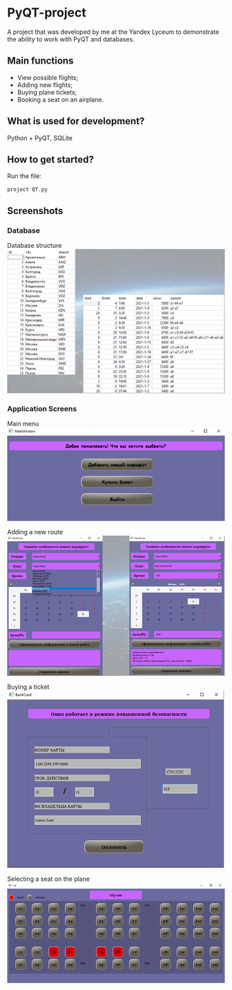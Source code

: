 # PyQT-project
A project that was developed by me at the Yandex Lyceum to demonstrate the ability to work with PyQT and databases.

## Main functions
- View possible flights;
- Adding new flights;
- Buying plane tickets;
- Booking a seat on an airplane.

## What is used for development?
Python + PyQT, SQLite

## How to get started?
Run the file:
```
project QT.py
```
## Screenshots

### Database
Database structure
![Database structure](https://github.com/vordex-dd/PyQT-project/blob/main/Screenshots/Database.png)

### Application Screens
Main menu
![Main menu](https://github.com/vordex-dd/PyQT-project/blob/main/Screenshots/Main%20menu.png)

Adding a new route
![Database structure](https://github.com/vordex-dd/PyQT-project/blob/main/Screenshots/New%20flight.png)

Buying a ticket
![Database structure](https://github.com/vordex-dd/PyQT-project/blob/main/Screenshots/Buying%20a%20ticket.png)

Selecting a seat on the plane
![Database structure](https://github.com/vordex-dd/PyQT-project/blob/main/Screenshots/Selecting%20a%20seat%20on%20the%20plane.png)
